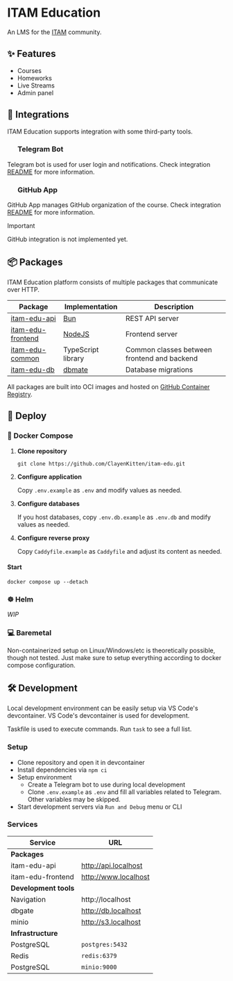 # ITAM Education

An LMS for the [ITAM](https://itatmisis.ru) community.

## ✨ Features

- Courses
- Homeworks
- Live Streams
- Admin panel

## 🧩 Integrations

ITAM Education supports integration with some third-party tools.

### <img height="16" width="16" src="https://cdn.simpleicons.org/telegram/white" />&nbsp;&nbsp;Telegram Bot

Telegram bot is used for user login and notifications. Check integration [README](/packages/api/src/telegram) for more information.

### <img height="16" width="16" src="https://cdn.simpleicons.org/github/white" />&nbsp;&nbsp;GitHub App

GitHub App manages GitHub organization of the course. Check integration [README](https://www.youtube.com/watch?v=dQw4w9WgXcQ) for more information.

> [!IMPORTANT]
> GitHub integration is not implemented yet.

## 📦 Packages

ITAM Education platform consists of multiple packages that communicate over HTTP.

| Package                                  | Implementation                               | Description                                 |
| ---------------------------------------- | -------------------------------------------- | ------------------------------------------- |
| [itam-edu-api](./packages/api)           | [Bun](https://bun.sh)                        | REST API server                             |
| [itam-edu-frontend](./packages/frontend) | [NodeJS](https://nodejs.org)                 | Frontend server                             |
| [itam-edu-common](./packages/common)     | TypeScript library                           | Common classes between frontend and backend |
| [itam-edu-db](./packages/db)             | [dbmate](https://github.com/amacneil/dbmate) | Database migrations                         |

All packages are built into OCI images and hosted on [GitHub Container Registry](https://github.com/ClayenKitten?tab=packages&repo_name=itam-edu).

## 🚀 Deploy

### 🐋 Docker Compose

1. **Clone repository**

    `git clone https://github.com/ClayenKitten/itam-edu.git`

1. **Configure application**

    Copy `.env.example` as `.env` and modify values as needed.

1. **Configure databases**

    If you host databases, copy `.env.db.example` as `.env.db` and modify values as needed.

1. **Configure reverse proxy**

    Copy `Caddyfile.example` as `Caddyfile` and adjust its content as needed.

#### Start

`docker compose up --detach`

### ☸️ Helm

_WIP_

### 💻 Baremetal

Non-containerized setup on Linux/Windows/etc is theoretically possible, though not tested. Just make sure to setup everything according to docker compose configuration.

## 🛠️ Development

Local development environment can be easily setup via VS Code's devcontainer.
VS Code's devcontainer is used for development.

Taskfile is used to execute commands. Run `task` to see a full list.

### Setup

- Clone repository and open it in devcontainer
- Install dependencies via `npm ci`
- Setup environment
    - Create a Telegram bot to use during local development
    - Clone `.env.example` as `.env` and fill all variables related to Telegram. Other variables may be skipped.
- Start development servers via `Run and Debug` menu or CLI

### Services

| Service               | URL                  |
| --------------------- | -------------------- |
| **Packages**          |                      |
| itam-edu-api          | http://api.localhost |
| itam-edu-frontend     | http://www.localhost |
| **Development tools** |                      |
| Navigation            | http://localhost     |
| dbgate                | http://db.localhost  |
| minio                 | http://s3.localhost  |
| **Infrastructure**    |                      |
| PostgreSQL            | `postgres:5432`      |
| Redis                 | `redis:6379`         |
| PostgreSQL            | `minio:9000`         |
